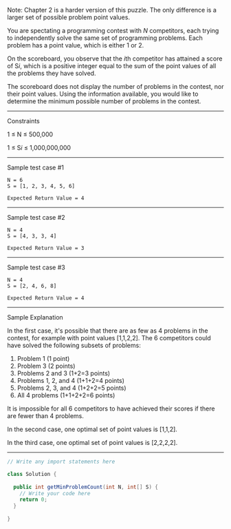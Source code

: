 Note: Chapter 2 is a harder version of this puzzle. The only difference is a larger set of possible problem point values.

You are spectating a programming contest with *N* competitors, each trying to independently solve the same set of 
programming problems. Each problem has a point value, which is either 1 or 2.

On the scoreboard, you observe that the *i*th competitor has attained a score of S*i*, which is a positive integer equal 
to the sum of the point values of all the problems they have solved.

The scoreboard does not display the number of problems in the contest, nor their point values. Using the information 
available, you would like to determine the minimum possible number of problems in the contest.

---

Constraints

1 ≤ N ≤ 500,000

1 ≤ S*i* ≤ 1,000,000,000

---

Sample test case #1
```
N = 6
S = [1, 2, 3, 4, 5, 6]
```
```
Expected Return Value = 4
```
---

Sample test case #2
```
N = 4
S = [4, 3, 3, 4]
```
```
Expected Return Value = 3
```
---

Sample test case #3
```
N = 4
S = [2, 4, 6, 8]
```
```
Expected Return Value = 4
```
---

Sample Explanation

In the first case, it's possible that there are as few as 4 problems in the contest, for example with point values 
[1,1,2,2]. The 6 competitors could have solved the following subsets of problems:
1. Problem 1 (1 point)
2. Problem 3 (2 points)
3. Problems 2 and 3 (1+2=3 points)
4. Problems 1, 2, and 4 (1+1+2=4 points)
5. Problems 2, 3, and 4 (1+2+2=5 points)
6. All 4 problems (1+1+2+2=6 points)

It is impossible for all 6 competitors to have achieved their scores if there are fewer than 4 problems.

In the second case, one optimal set of point values is [1,1,2].

In the third case, one optimal set of point values is [2,2,2,2].

---

```java
// Write any import statements here

class Solution {
  
  public int getMinProblemCount(int N, int[] S) {
    // Write your code here
    return 0;
  }
  
}
```